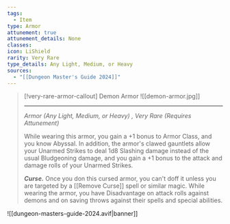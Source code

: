```yaml
---
tags:
  - Item
type: Armor
attunement: true
attunement_details: None
classes: 
icon: LiShield
rarity: Very Rare
type_details: Any Light, Medium, or Heavy
sources:
  - "[[Dungeon Master's Guide 2024]]"
---
```

>[!very-rare-armor-callout] Demon Armor
>![[demon-armor.jpg]]
>
>- - -
>_Armor (Any Light, Medium, or Heavy) , Very Rare (Requires Attunement)_
>
>While wearing this armor, you gain a +1 bonus to Armor Class, and you know Abyssal. In addition, the armor's clawed gauntlets allow your Unarmed Strikes to deal 1d8 Slashing damage instead of the usual Bludgeoning damage, and you gain a +1 bonus to the attack and damage rolls of your Unarmed Strikes.
>
>**_Curse._** Once you don this cursed armor, you can't doff it unless you are targeted by a [[Remove Curse]] spell or similar magic. While wearing the armor, you have Disadvantage on attack rolls against demons and on saving throws against their spells and special abilities.
>


![[dungeon-masters-guide-2024.avif|banner]]